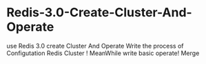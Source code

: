 # Redis-3.0-Create-Cluster-And-Operate
use Redis 3.0 create Cluster And Operate 
Write the process of Configutation Redis Cluster !
MeanWhile write basic operate!
Merge

